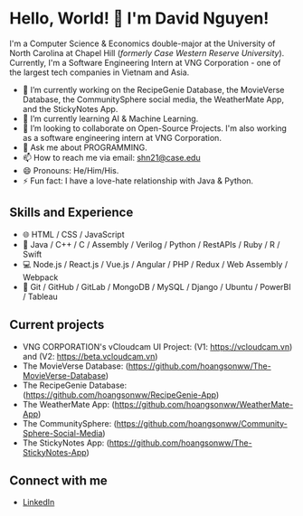 # Hello, World! 👋 I'm David Nguyen!

I'm a Computer Science & Economics double-major at the University of North Carolina at Chapel Hill (*formerly Case Western Reserve University*). Currently, I'm a Software Engineering Intern at VNG Corporation - one of the largest tech companies in Vietnam and Asia.

- 🔭 I’m currently working on the RecipeGenie Database, the MovieVerse Database, the CommunitySphere social media, the WeatherMate App, and the StickyNotes App.
- 🌱 I’m currently learning AI & Machine Learning.
- 👯 I’m looking to collaborate on Open-Source Projects. I'm also working as a software engineering intern at VNG Corporation.
- 💬 Ask me about PROGRAMMING.
- 📫 How to reach me via email: shn21@case.edu
- 😄 Pronouns: He/Him/His.
- ⚡ Fun fact: I have a love-hate relationship with Java & Python.

## Skills and Experience
* 🌐 HTML / CSS / JavaScript
* 🐍 Java / C++ / C / Assembly / Verilog / Python / RestAPIs / Ruby / R / Swift
* 💻 Node.js / React.js / Vue.js / Angular / PHP / Redux / Web Assembly / Webpack
* 🔧 Git / GitHub / GitLab / MongoDB / MySQL / Django / Ubuntu / PowerBI / Tableau

## Current projects
* VNG CORPORATION's vCloudcam UI Project: (V1: https://vcloudcam.vn) and (V2: https://beta.vcloudcam.vn)
* The MovieVerse Database:  (https://github.com/hoangsonww/The-MovieVerse-Database)
* The RecipeGenie Database: (https://github.com/hoangsonww/RecipeGenie-App)
* The WeatherMate App:      (https://github.com/hoangsonww/WeatherMate-App)
* The CommunitySphere:      (https://github.com/hoangsonww/Community-Sphere-Social-Media)
* The StickyNotes App:      (https://github.com/hoangsonww/The-StickyNotes-App)

## Connect with me
* [LinkedIn](https://www.linkedin.com/in/hoangsonw/)
